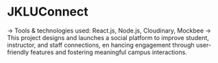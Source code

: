 # JKLUConnect

-> Tools & technologies used: React.js, Node.js, Cloudinary, Mockbee
-> This project designs and launches a social platform to improve student, instructor, and staff connections, en
hancing engagement through user-friendly features and fostering meaningful campus interactions.
